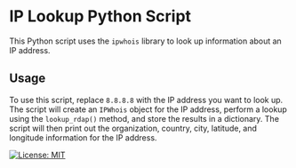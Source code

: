 # IP Lookup Python Script

This Python script uses the `ipwhois` library to look up information about an IP address.

## Usage

To use this script, replace `8.8.8.8` with the IP address you want to look up. The script will create an `IPWhois` object for the IP address, perform a lookup using the `lookup_rdap()` method, and store the results in a dictionary. The script will then print out the organization, country, city, latitude, and longitude information for the IP address.

[![License: MIT](https://img.shields.io/badge/License-MIT-yellow.svg)](https://opensource.org/licenses/MIT)
